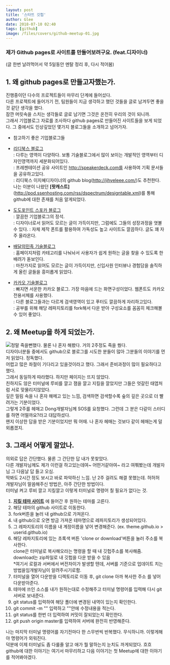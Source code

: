 ```yaml
---
layout: post
title: '스타뜨 깃헙'
author: Glee
date: 2018-07-10 02:40
tags: [github]
image: /files/covers/github-meetup-01.jpg
---
```


### 제가 Github pages로 사이트를 만들어보려구요. (feat.디자이너)  
(글 한번 날려먹어서 약 5일동안 멘탈 정리 후, 다시 적어봄)  

## 1. 왜 github pages로 만들고자했는가.  
진행중이던 다수의 프로젝트들이 마무리 단계에 들어섰다.  
다른 프로젝트에 들어가기 전, 팀원들이 지금 생각하고 했던 것들을 글로 남겨두면 좋을 것 같단 생각을 했다.  
잠깐 머릿속을 스치는 생각들로 글로 남기면 그것은 온전히 우리의 것이 되니까.  
그래서 기업블로그 자료를 조사하다 github pages로 만들어진 사이트들을 보게 되었다. 그 중에서도 인상깊었던 몇가지 블로그들을 소개하고 넘어가자.  

- 참고하기 좋은 기업블로그들  
 - [리디북스 블로그](http://www.ridicorp.com/blog/)  
   : 다루는 영역이 다양하다. 보통 기술블로그에서 많이 보이는 개발적인 영역부터 디자인영역까지 세분화되어있다.  
   : 프레젠테이션 공유 사이트인 http://speakerdeck.com를 사용하여 기획 문서들을 공유하고있다.  
   : 리디북스 이지혜디자이너의 github blog(http://jihyeleee.com/)도 추천한다. 나는 이분이 나왔던 **[팟캐스트]**(http://pod.ssenhosting.com/rss/dspectrum/designtable.xml)를 통해 github에 대한 존재를 처음 알게되었다. 
   
 - [도도포인트 스포카 블로그](https://spoqa.github.io/)  
    : 깔끔한 기업블로그의 정석.  
    : 디자이너로서 읽어도 모르는 글이 가득이지만, 그럼에도 그들의 성장과정을 엿볼 수 있다.
    : 자체 제작 폰트를 활용하여 가독성도 높고 사이트도 깔끔하다. 글도 꽤 자주 올라온다.

 - [배달의민족 기술블로그](http://woowabros.github.io/)  
    : 홈페이지처럼 카테고리를 나눠놔서 사용자가 쉽게 원하는 글을 찾을 수 있도록 한 배려가 돋보인다.  
    : 마찬가지로 읽어도 모르는 글이 가득이지만, 신입사원 인터뷰나 경험담을 솔직하게 올린 글들을 흥미롭게 읽었다.  
  
 - [카카오 기술블로그](http://tech.kakao.com/)  
    : 빠지면 서운한 카카오 블로그. 가장 마음에 드는 화면구성이었다. 웹폰트도 카카오전용서체를 사용했다.  
    : 다른 블로그들과는 다르게 검색영역이 있고 푸터도 깔끔하게 자리하고있다.  
    : 공부를 위해 해당 레파지토리를 fork해서 다운 받아 구성요소를 꼼꼼히 체크해볼 수 있어 좋았다.  


## 2. 왜 Meetup을 하게 되었는가.
![정말 죽을뻔했다.](https://pbs.twimg.com/media/CXugZgnUEAAyyr0.jpg)
물론 나 혼자 해봤다. 거의 2주정도 죽을 쒔다.  
디자이너분들 중에서도 github으로 블로그를 시도한 분들이 많아 그분들의 이야기를 먼저 읽었다. 정독했다.  
어렵고 많은 좌절이 기다리고 있을것이라고 했다. 그래서 준비과정이 많이 필요하다고 했다.  
그래서 동일하게 따라했다. 하지만 페이지는 뜨지 않았다.  
친하지도 않은 터미널에 루비를 깔고 잼을 깔고 지킬을 깔았지만 그들은 엇갈린 태엽처럼 서로 맞물리지않았다.  
깊은 밀림 속을 나 혼자 해메고 있는 느낌, 검색하면 검색할수록 숲의 깊은 곳으로 더 빨려가는 기분이었다.  
그렇게 2주를 헤매고 Dong개발자님께 SOS를 요청했다. 그런데 그 분은 다같이 스터디를 하면 어떨까요?라고 대답하셨다.  
왠지 이상한 답을 받은 기분이었지만 뭐 어때. 나 혼자 헤매는 것보다 같이 헤매는게 덜 외롭겠지.  


## 3. 그래서 어떻게 깔았나.  
의외로 답은 간단했다. 물론 그 간단한 답 내가 못찾았다.  
다른 개발자님께도 제가 이런걸 하고있는데여~ 어떤거같아여~ 라고 여쭤봤는데 개발자님 그 다음날 답 들고 오심.  
딱봐도 2시간 정도 보시고 바로 파악하신 느낌. 난 2주 걸려도 해결 못했는데. 허허허  
개발자님이 말씀해주신 방법은, 아주 간단한 방법이다.  
터미널 켜고 루비 깔고 지킬깔고 이렇게 터미널로 명령어 칠 필요가 없다는 것.  

1. **[지킬 테마 사이트](http://jekyllthemes.org/)** 에 들어간 후 원하는 테마를 고른다.  
2. 해당 테마의 github 사이트로 이동한다.  
3. fork버튼을 눌러 내 github으로 가져온다.  
4. 내 github으로 오면 방금 가져온 테마명으로 레파지토리가 생성되어있다.  
5. 그 레파지토리의 이름을 내 계정이름을 넣어 변경해준다. (ex. theme.github.io > userid.github.io)  
6. 해당 레파지토리에 있는 초록색 버튼 'clone or download'버튼을 눌러 주소를 복사한다.<br />clone은 터미널로 복사해오라는 명령을 할 때 내 깃헙주소를 복사해줌.<br />download는 zip파일로 내 깃헙을 다운 받을 수 있음<br />*여기서 로컬과 서버에서 버전차이가 발생할 텐데, 서버를 기준으로 업데이트 치는 방법을임개발자님이 알려주시기로함.
7. 터미널을 열어 다운받을 디렉토리로 이동 후, git clone 아까 복사한 주소 를 넣어 다운받아준다.  
8. 테마에 쓰인 소스를 내가 원하는대로 수정해주고 터미널 명령어를 입력해 다시 git 서버로 보내준다.  
9. git status를 입력하여 해당 폴더에 변경된 내역이 있는지 확인한다.  
10. git commit -m "" 입력하고 ""안에 수정내용을 적는다.  
11. git status를 한번 더 입력하여 커밋이 잘되었는지 확인한다.  
12. git push origin master를 입력하여 서버에 완전히 반영해준다.  

나는 마지막 터미널 명령어를 자기전마다 한 스무번씩 반복했다. 무식하니까. 이렇게해야 명령어가 외워진다.  
덕분에 이제 터미널도 좀 다룰줄 알고 애가 뭘 말하는지 눈치도 까게되었다. 흐흐  
github에 대한 이야기는 여기서 마무리하고 다음 이야기는 첫 Meetup에 대한 이야기를 적어봐야겠다.  










